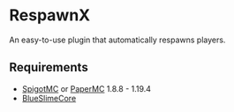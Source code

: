 # RespawnX

An easy-to-use plugin that automatically respawns players.

## Requirements
- [SpigotMC](https://www.spigotmc.org/) or [PaperMC](https://papermc.io/) 1.8.8 - 1.19.4
- [BlueSlimeCore](https://www.spigotmc.org/resources/83189/)
